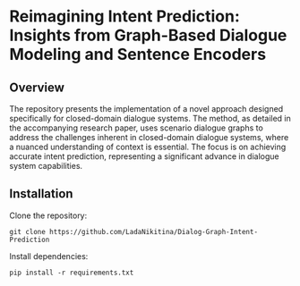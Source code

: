 # Reimagining Intent Prediction: Insights from Graph-Based Dialogue Modeling and Sentence Encoders

## Overview
The repository presents the implementation of a novel approach designed specifically for closed-domain dialogue systems. The method, as detailed in the accompanying research paper, uses scenario dialogue graphs to address the challenges inherent in closed-domain dialogue systems, where a nuanced understanding of context is essential. The focus is on achieving accurate intent prediction, representing a significant advance in dialogue system capabilities.

## Installation

Clone the repository:

```git clone https://github.com/LadaNikitina/Dialog-Graph-Intent-Prediction```

Install dependencies:

```pip install -r requirements.txt```
